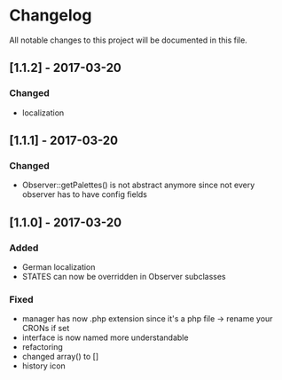 # Changelog
All notable changes to this project will be documented in this file.

## [1.1.2] - 2017-03-20

### Changed
- localization

## [1.1.1] - 2017-03-20

### Changed
- Observer::getPalettes() is not abstract anymore since not every observer has to have config fields

## [1.1.0] - 2017-03-20

### Added
- German localization
- STATES can now be overridden in Observer subclasses

### Fixed
- manager has now .php extension since it's a php file -> rename your CRONs if set
- interface is now named more understandable
- refactoring
- changed array() to []
- history icon